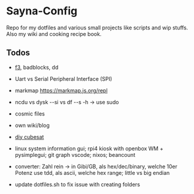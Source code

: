 # Sayna-Config
Repo for my dotfiles and various small projects like scripts and wip stuffs.\
Also my wiki and cooking recipe book.

## Todos

- [f3](https://de.wikipedia.org/wiki/F3_Fight_Flash_Fraud), badblocks, dd

- Uart vs Serial Peripheral Interface (SPI)
- markmap https://markmap.js.org/repl

- ncdu vs dysk --si vs df --s -h -> use sudo
- cosmic files
- own wiki/blog
- [diy cubesat](https://www.youtube.com/watch?v=Rqq-344CgvY)
- linux system information gui; rpi4 kiosk with openbox WM + pysimplegui; git graph vscode; nixos; beancount
- converter: Zahl rein -> in Gibi/GB, als hex/dec/binary, welche 10er Potenz use tdd, als ascii, welche hex range; little vs big endian
- update dotfiles.sh to fix issue with creating folders